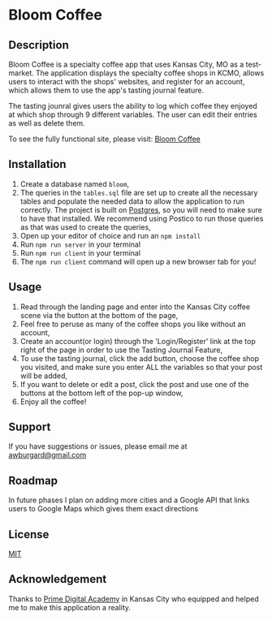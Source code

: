 # Bloom Coffee

## Description
Bloom Coffee is a specialty coffee app that uses Kansas City, MO as a test-market. The application displays the specialty coffee shops in KCMO, allows users to interact with the shops' websites, and register for an account, which allows them to use the app's tasting journal feature.

The tasting jounral gives users the ability to log which coffee they enjoyed at which shop through 9 different variables. The user can edit their entries as well as delete them.

To see the fully functional site, please visit: [Bloom Coffee](https://guarded-lake-81471.herokuapp.com/#/landing)

## Installation
1. Create a database named `bloom`,
2. The queries in the `tables.sql` file are set up to create all the necessary tables and populate the needed data to allow the application to run correctly. The project is built on [Postgres](https://www.postgresql.org/download/), so you will need to make sure to have that installed. We recommend using Postico to run those queries as that was used to create the queries, 
3. Open up your editor of choice and run an `npm install`
4. Run `npm run server` in your terminal
5. Run `npm run client` in your terminal
6. The `npm run client` command will open up a new browser tab for you!

## Usage
1. Read through the landing page and enter into the Kansas City coffee scene via the button at the bottom of the page,
2. Feel free to peruse as many of the coffee shops you like without an account,
3. Create an account(or login) through the 'Login/Register' link at the top right of the page in order to use the Tasting Journal Feature,
4. To use the tasting journal, click the add button, choose the coffee shop you  visited, and make sure you enter ALL the variables so that your post will be added,
5. If you want to delete or edit a post, click the post and use one of the buttons at the bottom left of the pop-up window,
6. Enjoy all the coffee!

## Support
If you have suggestions or issues, please email me at [awburgard@gmail.com](awburgard@gmail.com)

## Roadmap
In future phases I plan on adding more cities and a Google API that links users to Google Maps which gives them exact directions

## License
[MIT](https://choosealicense.com/licenses/mit/)

## Acknowledgement
Thanks to [Prime Digital Academy](www.primeacademy.io) in Kansas City who equipped and helped me to make this application a reality.